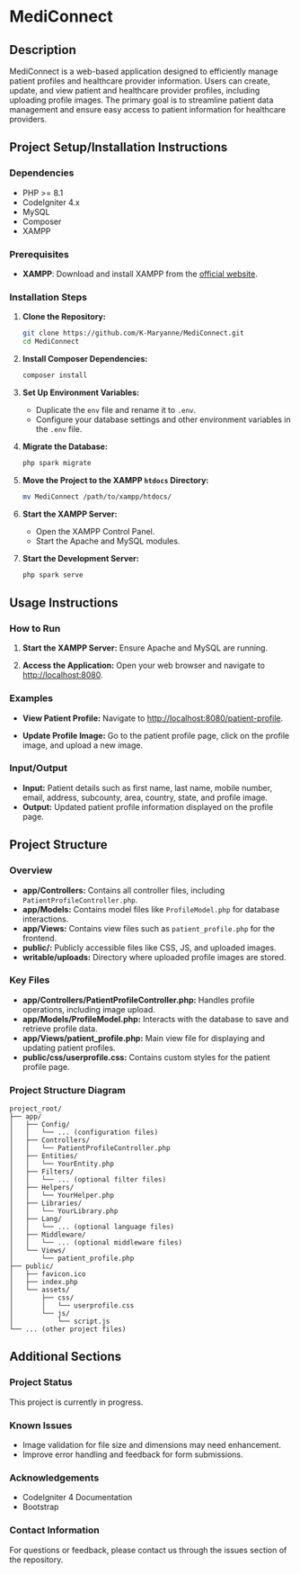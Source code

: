 # MediConnect

## Description
MediConnect is a web-based application designed to efficiently manage patient profiles and healthcare provider information. Users can create, update, and view patient and healthcare provider profiles, including uploading profile images. The primary goal is to streamline patient data management and ensure easy access to patient information for healthcare providers.

## Project Setup/Installation Instructions

### Dependencies
- PHP >= 8.1
- CodeIgniter 4.x
- MySQL
- Composer
- XAMPP

### Prerequisites

- **XAMPP**: Download and install XAMPP from the [official website](https://www.apachefriends.org/index.html).

### Installation Steps

1. **Clone the Repository:**
   ```bash
   git clone https://github.com/K-Maryanne/MediConnect.git
   cd MediConnect
   ```

2. **Install Composer Dependencies:**
   ```bash
   composer install
   ```

3. **Set Up Environment Variables:**
   - Duplicate the `env` file and rename it to `.env`.
   - Configure your database settings and other environment variables in the `.env` file.

4. **Migrate the Database:**
   ```bash
   php spark migrate
   ```

5. **Move the Project to the XAMPP `htdocs` Directory:**
   ```bash
   mv MediConnect /path/to/xampp/htdocs/
   ```

6. **Start the XAMPP Server:**
   - Open the XAMPP Control Panel.
   - Start the Apache and MySQL modules.

7. **Start the Development Server:**
   ```bash
   php spark serve
   ```

## Usage Instructions

### How to Run

1. **Start the XAMPP Server:**
   Ensure Apache and MySQL are running.

2. **Access the Application:**
   Open your web browser and navigate to [http://localhost:8080](http://localhost:8080).

### Examples

- **View Patient Profile:**
  Navigate to [http://localhost:8080/patient-profile](http://localhost:8080/patient_profile).

- **Update Profile Image:**
  Go to the patient profile page, click on the profile image, and upload a new image.

### Input/Output

- **Input:** Patient details such as first name, last name, mobile number, email, address, subcounty, area, country, state, and profile image.
- **Output:** Updated patient profile information displayed on the profile page.

## Project Structure

### Overview

- **app/Controllers:** Contains all controller files, including `PatientProfileController.php`.
- **app/Models:** Contains model files like `ProfileModel.php` for database interactions.
- **app/Views:** Contains view files such as `patient_profile.php` for the frontend.
- **public/:** Publicly accessible files like CSS, JS, and uploaded images.
- **writable/uploads:** Directory where uploaded profile images are stored.

### Key Files

- **app/Controllers/PatientProfileController.php:** Handles profile operations, including image upload.
- **app/Models/ProfileModel.php:** Interacts with the database to save and retrieve profile data.
- **app/Views/patient_profile.php:** Main view file for displaying and updating patient profiles.
- **public/css/userprofile.css:** Contains custom styles for the patient profile page.

### Project Structure Diagram

```plaintext
project_root/
├── app/
│   ├── Config/
│   │   └── ... (configuration files)
│   ├── Controllers/
│   │   └── PatientProfileController.php
│   ├── Entities/
│   │   └── YourEntity.php
│   ├── Filters/
│   │   └── ... (optional filter files)
│   ├── Helpers/
│   │   └── YourHelper.php
│   ├── Libraries/
│   │   └── YourLibrary.php
│   ├── Lang/
│   │   └── ... (optional language files)
│   ├── Middleware/
│   │   └── ... (optional middleware files)
│   └── Views/
│       └── patient_profile.php
├── public/
│   ├── favicon.ico
│   ├── index.php
│   └── assets/
│       ├── css/
│       │   └── userprofile.css
│       └── js/
│           └── script.js
└── ... (other project files)
```

## Additional Sections

### Project Status
This project is currently in progress.

### Known Issues
- Image validation for file size and dimensions may need enhancement.
- Improve error handling and feedback for form submissions.

### Acknowledgements
- CodeIgniter 4 Documentation
- Bootstrap

### Contact Information
For questions or feedback, please contact us through the issues section of the repository.
```
